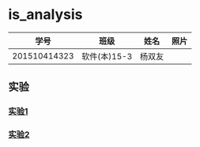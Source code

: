 # is_analysis
|学号|班级|姓名|照片|
|:-------:|:-------------: | :----------:|:---:|
|201510414323|软件(本)15-3|杨双友||




## 实验

### [实验1](http://blog.csdn.net/guodongxiaren)  
### [实验2](http://blog.csdn.net/guodongxiaren)  
